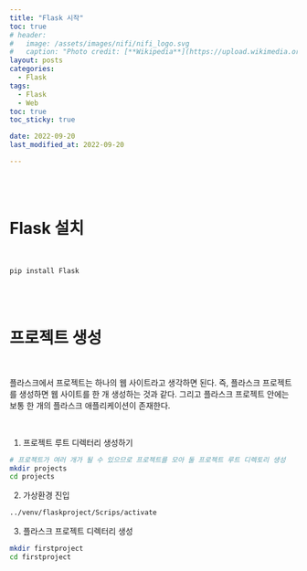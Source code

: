 ```yaml
---
title: "Flask 시작"
toc: true
# header:
#   image: /assets/images/nifi/nifi_logo.svg
#   caption: "Photo credit: [**Wikipedia**](https://upload.wikimedia.org/wikipedia/commons/f/ff/Apache-nifi-logo.svg)"
layout: posts
categories:
  - Flask
tags:
  - Flask
  - Web
toc: true
toc_sticky: true

date: 2022-09-20
last_modified_at: 2022-09-20

---
```


<br><br>

# Flask 설치

<br>

```python
pip install Flask
```

<br><br>

# 프로젝트 생성

<br>

플라스크에서 프로젝트는 하나의 웹 사이트라고 생각하면 된다. 즉, 플라스크 프로젝트를 생성하면 웹 사이트를 한 개 생성하는 것과 같다. 그리고 플라스크 프로젝트 안에는 보통 한 개의 플라스크 애플리케이션이 존재한다.

<br>

1. 프로젝트 루트 디렉터리 생성하기

```bash
# 프로젝트가 여러 개가 될 수 있으므로 프로젝트를 모아 둘 프로젝트 루트 디렉토리 생성
mkdir projects
cd projects
```

2. 가상환경 진입

```bash
../venv/flaskproject/Scrips/activate
```

3. 플라스크 프로젝트 디렉터리 생성

```bash
mkdir firstproject
cd firstproject
```
